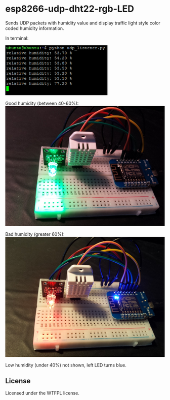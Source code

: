 # esp8266-udp-dht22-rgb-LED
Sends UDP packets with humidity value and display traffic light style color coded humidity information.

In terminal:

![alt text](https://raw.githubusercontent.com/ran-sama/udp_dht22_rgb_LED_climate_sensor/master/images/listener_preview.png)

Good humidity (between 40-60%): 
![alt text](https://raw.githubusercontent.com/ran-sama/udp_dht22_rgb_LED_climate_sensor/master/images/green.jpg)

Bad humidity (greater 60%): 
![alt text](https://raw.githubusercontent.com/ran-sama/udp_dht22_rgb_LED_climate_sensor/master/images/red.jpg)

Low humidity (under 40%) not shown, left LED turns blue. 

## License
Licensed under the WTFPL license.
